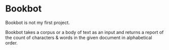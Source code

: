 # Bookbot

Bookbot is not my first project.

Bookbot takes a corpus or a body of text as an input
and returns a report of the count of characters &
words in the given document in alphabetical order.
